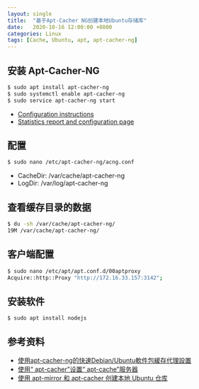```yaml
---
layout: single
title:  "基于Apt-Cacher NG创建本地Ubuntu存储库"
date:   2020-10-16 12:00:00 +0800
categories: Linux
tags: [Cache, Ubuntu, apt, apt-cacher-ng]
---
```


## 安装 Apt-Cacher-NG
```bash
$ sudo apt install apt-cacher-ng
$ sudo systemctl enable apt-cacher-ng
$ sudo service apt-cacher-ng start
```
* [Configuration instructions](http://172.16.33.157:3142)
* [Statistics report and configuration page](http://172.16.33.157:3142/acng-report.html)

## 配置
```bash
$ sudo nano /etc/apt-cacher-ng/acng.conf
```
* CacheDir: /var/cache/apt-cacher-ng
* LogDir: /var/log/apt-cacher-ng

## 查看缓存目录的数据
```bash
$ du -sh /var/cache/apt-cacher-ng/
19M	/var/cache/apt-cacher-ng/
```

## 客户端配置
```bash
$ sudo nano /etc/apt/apt.conf.d/00aptproxy
Acquire::http::Proxy "http://172.16.33.157:3142";
```

## 安装软件
```bash
$ sudo apt install nodejs
```

## 参考资料
* [使用apt-cacher-ng的快速Debian/Ubuntu軟件包緩存代理設置](https://ubuntuqa.com/zh-tw/article/10022.html)
* [使用“ apt-cacher”设置“ apt-cache”服务器](https://cn.compozi.com/setting-up-an-apt-cache-server-using-apt-cacher-ng-ubuntu-14)
* [使用 apt-mirror 和 apt-cacher 创建本地 Ubuntu 仓库](https://blog.fleeto.us/post/build-ubuntu-repository-with-apt-mirror-and-apt-cacher/)
